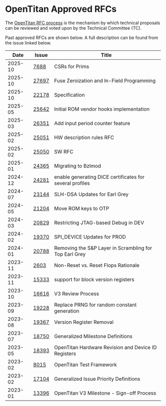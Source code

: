 # OpenTitan Approved RFCs

The [OpenTitan RFC process](./rfc_process.md) is the mechanism by which technical proposals can be reviewed and voted upon by the Technical Committee (TC).

Past approved RFCs are shown below.
A full description can be found from the issue linked below.

 Date | Issue | Title 
------|-------|-------
 2025-10 | [7688](https://github.com/lowRISC/opentitan/issues/7688) | CSRs for Prims 
 2025-10 | [27697](https://github.com/lowRISC/opentitan/issues/27697) |  Fuse Zeroization and In-Field Programming 
 2025-10 | [22178](https://github.com/lowRISC/opentitan/issues/22178) |  Specification 
 2025-05 | [25642](https://github.com/lowRISC/opentitan/pull/25642) | Initial ROM vendor hooks implementation 
 2025-03 | [26351](https://github.com/lowRISC/opentitan/pull/26351) |   Add input period counter feature 
 2025-02 | [25051](https://github.com/lowRISC/opentitan/issues/25051) |  HW description rules RFC 
 2025-02 | [25050](https://github.com/lowRISC/opentitan/issues/25050) |  SW RFC 
 2025-01 | [24365](https://github.com/lowRISC/opentitan/issues/24365) |  Migrating to Bzlmod 
 2024-12 | [24281](https://github.com/lowRISC/opentitan/issues/24281) |  enable generating DICE certificates for several profiles 
 2024-07 | [23144](https://github.com/lowRISC/opentitan/issues/23144) |  SLH-DSA Updates for Earl Grey 
 2024-05 | [21204](https://github.com/lowRISC/opentitan/issues/21204) |  Move ROM keys to OTP 
 2024-03 | [20829](https://github.com/lowRISC/opentitan/issues/20829) |  Restricting JTAG-based Debug in DEV  
 2024-02 | [19370](https://github.com/lowRISC/opentitan/issues/19370) |  SPI_DEVICE Updates for PROD 
 2024-01 | [20788](https://github.com/lowRISC/opentitan/issues/20788) | Removing the S&P Layer in Scrambling for Top Earl Grey 
 2023-11 | [2603](https://github.com/lowRISC/opentitan/issues/2603) |  Non-Reset vs. Reset Flops Rationale 
 2023-11 | [15333](https://github.com/lowRISC/opentitan/issues/15333) |  support for block version registers 
 2023-10 | [16616](https://github.com/lowRISC/opentitan/issues/16616) |  V3 Review Process 
 2023-09 | [19228](https://github.com/lowRISC/opentitan/issues/19228) | Replace PRNG for random constant generation 
 2023-08 | [19367](https://github.com/lowRISC/opentitan/issues/19367) |  Version Register Removal 
 2023-07 | [18750](https://github.com/lowRISC/opentitan/issues/18750) |  Generalized Milestone Definitions 
 2023-05 | [18393](https://github.com/lowRISC/opentitan/issues/18393) | OpenTitan Hardware Revision and Device ID Registers 
 2023-02 | [8015](https://github.com/lowRISC/opentitan/issues/8015) |  OpenTitan Test Framework  
 2023-02 | [17104](https://github.com/lowRISC/opentitan/issues/17104) |  Generalized Issue Priority Definitions 
 2023-01 | [13396](https://github.com/lowRISC/opentitan/issues/13396) | OpenTitan V3 Milestone - Sign-off Process

